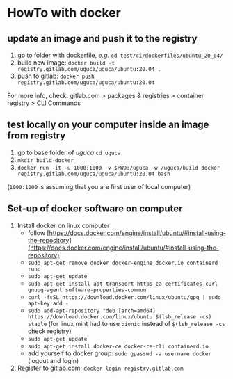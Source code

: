 # HowTo with docker

## update an image and push it to the registry

1. go to folder with dockerfile, *e.g.* `cd test/ci/dockerfiles/ubuntu_20_04/`
2. build new image: `docker build -t registry.gitlab.com/uguca/uguca/ubuntu:20.04 .`
3. push to gitlab: `docker push registry.gitlab.com/uguca/uguca/ubuntu:20.04`

For more info, check: gitlab.com > packages & registries > container registry > CLI Commands


## test locally on your computer inside an image from registry

1. go to base folder of *uguca* `cd uguca`
2. `mkdir build-docker`
3. `docker run -it -u 1000:1000 -v $PWD:/uguca -w /uguca/build-docker registry.gitlab.com/uguca/uguca/ubuntu:20.04 bash` 

(`1000:1000` is assuming that you are first user of local computer)


## Set-up of docker software on computer

1. Install docker on linux computer
   * follow [https://docs.docker.com/engine/install/ubuntu/#install-using-the-repository](https://docs.docker.com/engine/install/ubuntu/#install-using-the-repository)
   * `sudo apt-get remove docker docker-engine docker.io containerd runc`
   * `sudo apt-get update`
   * `sudo apt-get install apt-transport-https ca-certificates curl gnupg-agent software-properties-common`
   * `curl -fsSL https://download.docker.com/linux/ubuntu/gpg | sudo apt-key add -`
   * `sudo add-apt-repository "deb [arch=amd64] https://download.docker.com/linux/ubuntu $(lsb_release -cs) stable` (for linux mint had to use `bionic` instead of `$(lsb_release -cs` check registry)
   * `sudo apt-get update`
   * `sudo apt-get install docker-ce docker-ce-cli containerd.io`
   * add yourself to docker group: `sudo gpasswd -a username docker` (logout and login)
2. Register to gitlab.com: `docker login registry.gitlab.com`
